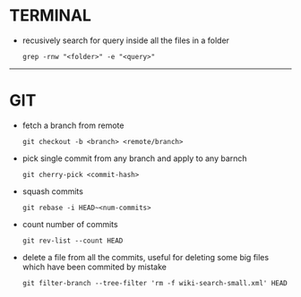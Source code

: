 # TERMINAL

* recusively search for query inside all the files in a folder

  `grep -rnw "<folder>" -e "<query>"`

---

# GIT

* fetch a branch from remote

  `git checkout -b <branch> <remote/branch>`

* pick single commit from any branch and apply to any barnch

  `git cherry-pick <commit-hash>`

* squash commits

  `git rebase -i HEAD~<num-commits>`

* count number of commits

  `git rev-list --count HEAD`

* delete a file from all the commits, useful for deleting some big files 
  which have been commited by mistake
  
  `git filter-branch --tree-filter 'rm -f wiki-search-small.xml' HEAD`
